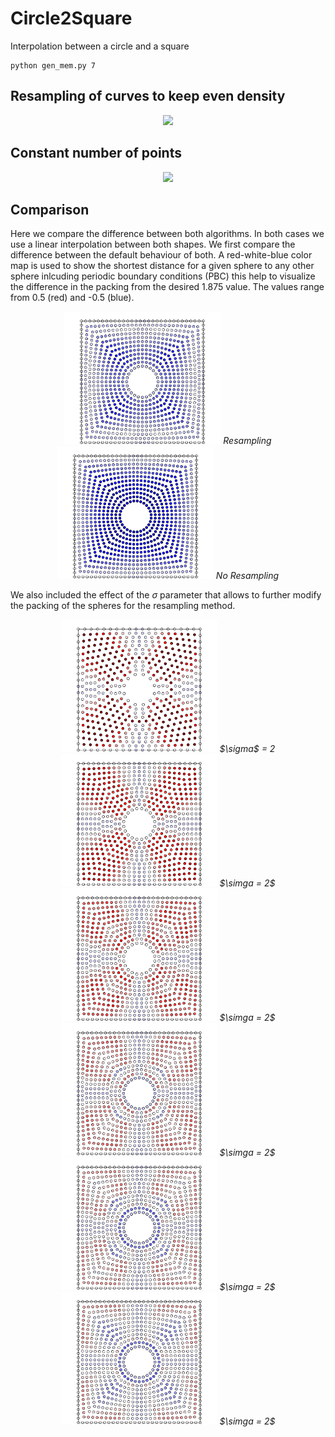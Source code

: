 # Circle2Square

Interpolation between a circle and a square

```
python gen_mem.py 7
```

## Resampling of curves to keep even density

<p align="center">
  <img width="500" src="images/dens.gif">
</p>

## Constant number of points

<p align="center">
  <img width="500" src="images/dots.gif">
</p>

## Comparison

Here we compare the difference between both algorithms. In both cases we use a linear interpolation between both shapes. We first compare the difference between the default behaviour of both. A red-white-blue color map is used to show the shortest distance for a given sphere to any other sphere inlcuding periodic boundary conditions (PBC) this help to visualize the difference in the packing from the desired 1.875 value. The values range from 0.5 (red) and -0.5 (blue).



<p align="center">
  <img width="250" src="images/dens_default.png">
  <em>Resampling</em>
  <img width="250" src="images/dots.png">
  <em>No Resampling</em>
</p>

We also included the effect of the $\sigma$ parameter that allows to further modify the packing of the spheres for the resampling method. 

<p align="center">
  <img width="250" src="images/dens_mod_2.png">
  <em>$\sigma$ = 2</em>
  <img width="250" src="images/dens_mod_4.png">
  <em>$\simga = 2$</em>
  <img width="250" src="images/dens_mod_6.png">
  <em>$\simga = 2$</em>
  <img width="250" src="images/dens_mod_8.png">
  <em>$\simga = 2$</em>
  <img width="250" src="images/dens_mod_10.png">
  <em>$\simga = 2$</em>
  <img width="250" src="images/dens_mod_12.png">
  <em>$\simga = 2$</em>
</p>
